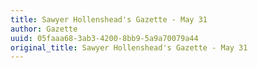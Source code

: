 ```yaml
---
title: Sawyer Hollenshead's Gazette - May 31
author: Gazette
uuid: 05faaa68-3ab3-4200-8bb9-5a9a70079a44
original_title: Sawyer Hollenshead's Gazette - May 31
---
```



